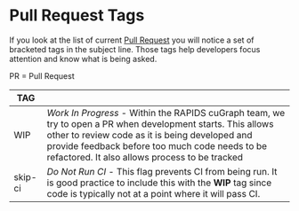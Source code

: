 # Pull Request Tags
If you look at the list of current [Pull Request](https://github.com/rapidsai/cugraph/pulls) you will notice a set of bracketed tags in the subject line.  Those tags help developers focus attention and know what is being asked.  

PR = Pull Request

|  TAG       |                                                       |
|------------|-------------------------------------------------------|
| WIP        | _Work In Progress_ - Within the RAPIDS cuGraph team, we try to open a PR when development starts.  This allows other to review code as it is being developed and provide feedback before too much code needs to be refactored.  It also allows process to be tracked |
| skip-ci    | _Do Not Run CI_ - This flag prevents CI from being run.  It is good practice to include this with the **WIP** tag since code is typically not at a point where it will pass CI.  
